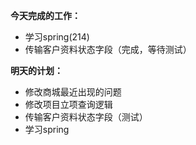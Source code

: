 **今天完成的工作：**
 
- 学习spring(214)
- 传输客户资料状态字段（完成，等待测试）



**明天的计划：** 

- 修改商城最近出现的问题
- 修改项目立项查询逻辑
- 传输客户资料状态字段（测试）
- 学习spring
